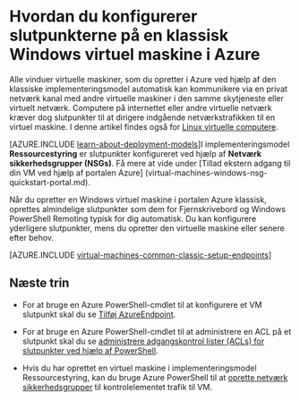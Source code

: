 <properties
    pageTitle="Konfigurere slutpunkterne på en klassisk Windows VM | Microsoft Azure"
    description="Lær at oprette slutpunkter til en Windows-VM i portalen Azure klassisk tillade kommunikation med en Windows virtuel maskine i Azure."
    services="virtual-machines-windows"
    documentationCenter=""
    authors="cynthn"
    manager="timlt"
    editor=""
    tags="azure-service-management"/>

<tags
    ms.service="virtual-machines-windows"
    ms.workload="infrastructure-services"
    ms.tgt_pltfrm="vm-windows"
    ms.devlang="na"
    ms.topic="article"
    ms.date="09/27/2016"
    ms.author="cynthn"/>

# <a name="how-to-set-up-endpoints-on-a-classic-windows-virtual-machine-in-azure"></a>Hvordan du konfigurerer slutpunkterne på en klassisk Windows virtuel maskine i Azure


Alle vinduer virtuelle maskiner, som du opretter i Azure ved hjælp af den klassiske implementeringsmodel automatisk kan kommunikere via en privat netværk kanal med andre virtuelle maskiner i den samme skytjeneste eller virtuelt netværk. Computere på internettet eller andre virtuelle netværk kræver dog slutpunkter til at dirigere indgående netværkstrafikken til en virtuel maskine. I denne artikel findes også for [Linux virtuelle computere](virtual-machines-linux-classic-setup-endpoints.md).

[AZURE.INCLUDE [learn-about-deployment-models](../../includes/learn-about-deployment-models-classic-include.md)]I implementeringsmodel **Ressourcestyring** er slutpunkter konfigureret ved hjælp af **Netværk sikkerhedsgrupper (NSGs)**. Få mere at vide under [Tillad ekstern adgang til din VM ved hjælp af portalen Azure] (virtual-machines-windows-nsg-quickstart-portal.md).

Når du opretter en Windows virtuel maskine i portalen Azure klassisk, oprettes almindelige slutpunkter som dem for Fjernskrivebord og Windows PowerShell Remoting typisk for dig automatisk. Du kan konfigurere yderligere slutpunkter, mens du opretter den virtuelle maskine eller senere efter behov.



[AZURE.INCLUDE [virtual-machines-common-classic-setup-endpoints](../../includes/virtual-machines-common-classic-setup-endpoints.md)]

## <a name="next-steps"></a>Næste trin

* For at bruge en Azure PowerShell-cmdlet til at konfigurere et VM slutpunkt skal du se [Tilføj AzureEndpoint](https://msdn.microsoft.com/library/azure/dn495300.aspx).

* For at bruge en Azure PowerShell-cmdlet til at administrere en ACL på et slutpunkt skal du se [administrere adgangskontrol lister (ACLs) for slutpunkter ved hjælp af PowerShell](../virtual-network/virtual-networks-acl-powershell.md).

* Hvis du har oprettet en virtuel maskine i implementeringsmodel Ressourcestyring, kan du bruge Azure PowerShell til at [oprette netværk sikkerhedsgrupper](../virtual-network/virtual-networks-create-nsg-arm-ps.md) til kontrolelementet trafik til VM.
